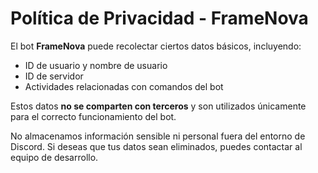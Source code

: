 # Política de Privacidad - FrameNova

El bot **FrameNova** puede recolectar ciertos datos básicos, incluyendo:

- ID de usuario y nombre de usuario
- ID de servidor
- Actividades relacionadas con comandos del bot

Estos datos **no se comparten con terceros** y son utilizados únicamente para el correcto funcionamiento del bot. 

No almacenamos información sensible ni personal fuera del entorno de Discord. Si deseas que tus datos sean eliminados, puedes contactar al equipo de desarrollo.
